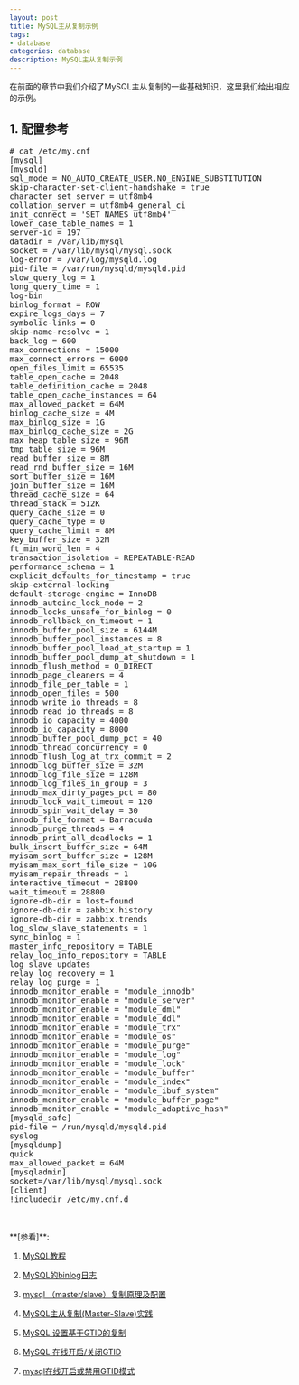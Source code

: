 ```yaml
---
layout: post
title: MySQL主从复制示例
tags:
- database
categories: database
description: MySQL主从复制示例
---
```



在前面的章节中我们介绍了MySQL主从复制的一些基础知识，这里我们给出相应的示例。


<!-- more -->


## 1. 配置参考
<pre>
# cat /etc/my.cnf
[mysql]
[mysqld]
sql_mode = NO_AUTO_CREATE_USER,NO_ENGINE_SUBSTITUTION
skip-character-set-client-handshake = true
character_set_server = utf8mb4
collation_server = utf8mb4_general_ci
init_connect = 'SET NAMES utf8mb4'
lower_case_table_names = 1
server-id = 197
datadir = /var/lib/mysql
socket = /var/lib/mysql/mysql.sock
log-error = /var/log/mysqld.log
pid-file = /var/run/mysqld/mysqld.pid
slow_query_log = 1
long_query_time = 1
log-bin
binlog_format = ROW
expire_logs_days = 7
symbolic-links = 0
skip-name-resolve = 1
back_log = 600
max_connections = 15000
max_connect_errors = 6000
open_files_limit = 65535
table_open_cache = 2048
table_definition_cache = 2048
table_open_cache_instances = 64
max_allowed_packet = 64M
binlog_cache_size = 4M
max_binlog_size = 1G
max_binlog_cache_size = 2G
max_heap_table_size = 96M
tmp_table_size = 96M
read_buffer_size = 8M
read_rnd_buffer_size = 16M
sort_buffer_size = 16M
join_buffer_size = 16M
thread_cache_size = 64
thread_stack = 512K
query_cache_size = 0
query_cache_type = 0
query_cache_limit = 8M
key_buffer_size = 32M
ft_min_word_len = 4
transaction_isolation = REPEATABLE-READ
performance_schema = 1
explicit_defaults_for_timestamp = true
skip-external-locking
default-storage-engine = InnoDB
innodb_autoinc_lock_mode = 2
innodb_locks_unsafe_for_binlog = 0
innodb_rollback_on_timeout = 1
innodb_buffer_pool_size = 6144M
innodb_buffer_pool_instances = 8
innodb_buffer_pool_load_at_startup = 1
innodb_buffer_pool_dump_at_shutdown = 1
innodb_flush_method = O_DIRECT
innodb_page_cleaners = 4
innodb_file_per_table = 1
innodb_open_files = 500
innodb_write_io_threads = 8
innodb_read_io_threads = 8
innodb_io_capacity = 4000
innodb_io_capacity = 8000
innodb_buffer_pool_dump_pct = 40
innodb_thread_concurrency = 0
innodb_flush_log_at_trx_commit = 2
innodb_log_buffer_size = 32M
innodb_log_file_size = 128M
innodb_log_files_in_group = 3
innodb_max_dirty_pages_pct = 80
innodb_lock_wait_timeout = 120 
innodb_spin_wait_delay = 30
innodb_file_format = Barracuda
innodb_purge_threads = 4
innodb_print_all_deadlocks = 1
bulk_insert_buffer_size = 64M
myisam_sort_buffer_size = 128M
myisam_max_sort_file_size = 10G
myisam_repair_threads = 1
interactive_timeout = 28800
wait_timeout = 28800
ignore-db-dir = lost+found
ignore-db-dir = zabbix.history
ignore-db-dir = zabbix.trends
log_slow_slave_statements = 1
sync_binlog = 1
master_info_repository = TABLE
relay_log_info_repository = TABLE
log_slave_updates
relay_log_recovery = 1
relay_log_purge = 1
innodb_monitor_enable = "module_innodb"
innodb_monitor_enable = "module_server"
innodb_monitor_enable = "module_dml"
innodb_monitor_enable = "module_ddl"
innodb_monitor_enable = "module_trx"
innodb_monitor_enable = "module_os"
innodb_monitor_enable = "module_purge"
innodb_monitor_enable = "module_log"
innodb_monitor_enable = "module_lock"
innodb_monitor_enable = "module_buffer"
innodb_monitor_enable = "module_index"
innodb_monitor_enable = "module_ibuf_system"
innodb_monitor_enable = "module_buffer_page"
innodb_monitor_enable = "module_adaptive_hash"
[mysqld_safe]
pid-file = /run/mysqld/mysqld.pid
syslog
[mysqldump]
quick
max_allowed_packet = 64M
[mysqladmin]
socket=/var/lib/mysql/mysql.sock
[client]
!includedir /etc/my.cnf.d
</pre>







<br />
<br />
**[参看]**:


1. [MySQL教程](http://www.runoob.com/mysql/mysql-administration.html)

2. [MySQL的binlog日志](https://www.cnblogs.com/martinzhang/p/3454358.html)

3. [mysql （master/slave）复制原理及配置](https://www.cnblogs.com/jirglt/p/3549047.html)

4. [MySQL主从复制(Master-Slave)实践](https://www.cnblogs.com/gl-developer/p/6170423.html)

5. [MySQL 设置基于GTID的复制](http://blog.51cto.com/13540167/2086045)

6. [MySQL 在线开启/关闭GTID](https://blog.csdn.net/jslink_l/article/details/54574066)

7. [mysql在线开启或禁用GTID模式](http://www.cnblogs.com/magmell/p/9223556.html)
<br />
<br />
<br />

